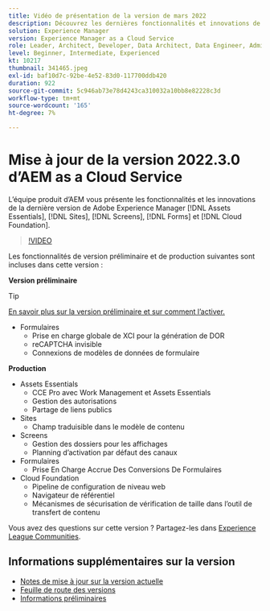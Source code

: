 ```yaml
---
title: Vidéo de présentation de la version de mars 2022
description: Découvrez les dernières fonctionnalités et innovations de la version 2022-3-0 de Adobe Experience Manager [!DNL Assets Essentials], [!DNL Sites], [!DNL Screens], [!DNL Forms] et [!DNL Cloud Foundation].
solution: Experience Manager
version: Experience Manager as a Cloud Service
role: Leader, Architect, Developer, Data Architect, Data Engineer, Admin, User
level: Beginner, Intermediate, Experienced
kt: 10217
thumbnail: 341465.jpeg
exl-id: baf10d7c-92be-4e52-83d0-117700ddb420
duration: 922
source-git-commit: 5c946ab73e78d4243ca310032a10bb8e82228c3d
workflow-type: tm+mt
source-wordcount: '165'
ht-degree: 7%

---
```


# Mise à jour de la version 2022.3.0 d’AEM as a Cloud Service

L’équipe produit d’AEM vous présente les fonctionnalités et les innovations de la dernière version de Adobe Experience Manager [!DNL Assets Essentials], [!DNL Sites], [!DNL Screens], [!DNL Forms] et [!DNL Cloud Foundation].

>[!VIDEO](https://video.tv.adobe.com/v/341465/?quality=12&learn=on)

Les fonctionnalités de version préliminaire et de production suivantes sont incluses dans cette version :

**Version préliminaire**

>[!TIP]
>
>[En savoir plus sur la version préliminaire et sur comment l’activer.](https://experienceleague.adobe.com/docs/experience-manager-cloud-service/content/release-notes/prerelease.html?lang=fr)

* Formulaires
   * Prise en charge globale de XCI pour la génération de DOR
   * reCAPTCHA invisible
   * Connexions de modèles de données de formulaire

**Production**

* Assets Essentials
   * CCE Pro avec Work Management et Assets Essentials
   * Gestion des autorisations
   * Partage de liens publics
* Sites
   * Champ traduisible dans le modèle de contenu
* Screens
   * Gestion des dossiers pour les affichages
   * Planning d’activation par défaut des canaux
* Formulaires
   * Prise En Charge Accrue Des Conversions De Formulaires
* Cloud Foundation
   * Pipeline de configuration de niveau web
   * Navigateur de référentiel
   * Mécanismes de sécurisation de vérification de taille dans l’outil de transfert de contenu

Vous avez des questions sur cette version ?  Partagez-les dans [Experience League Communities](https://experienceleaguecommunities.adobe.com/t5/adobe-experience-manager/aem-as-a-cloud-service-2022-3-0-release-update/td-p/449599?profile.language=fr).

## Informations supplémentaires sur la version

* [Notes de mise à jour sur la version actuelle](https://experienceleague.adobe.com/docs/experience-manager-cloud-service/content/release-notes/home.html?lang=fr)
* [Feuille de route des versions](https://experienceleague.adobe.com/docs/experience-manager-release-information/aem-release-updates/update-releases-roadmap.html?lang=fr)
* [Informations préliminaires](https://experienceleague.adobe.com/docs/experience-manager-cloud-service/content/release-notes/prerelease.html?lang=fr)
